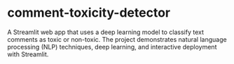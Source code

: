 # comment-toxicity-detector
A Streamlit web app that uses a deep learning model to classify text comments as toxic or non-toxic. The project demonstrates natural language processing (NLP) techniques, deep learning, and interactive deployment with Streamlit.
